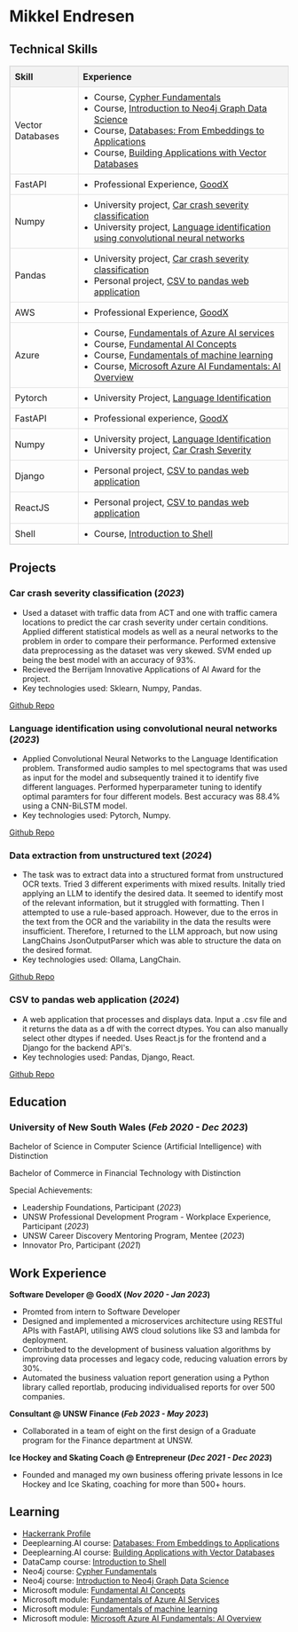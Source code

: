 # Mikkel Endresen



<style>
  .skills-table {
    width: 100%;
    border-collapse: collapse;
    border: 1px solid #ddd;
  }
  .skills-table th, .skills-table td {
    border: 1px solid #ddd;
    padding: 8px;
    text-align: left;
  }
  .skills-table th {
    background-color: #f2f2f2;
  }
  .skills-table ul {
    margin: 0;
    padding-left: 20px;
  }
  /* Add this rule for vertical lines */
  .skills-table td, .skills-table th {
    border-right: 1px solid #ddd;
  }
  /* Add this rule to remove the right border from the last column */
  .skills-table td:last-child, .skills-table th:last-child {
    border-right: none;
  }
</style>


<h2>Technical Skills</h2>
<table class="skills-table">
  <thead>
    <tr>
      <th>Skill</th>
      <th>Experience</th>
    </tr>
  </thead>
  <tbody>
    <tr>
      <td>Vector Databases</td>
      <td>
        <ul>
          <li>Course, <a href="cypher-fundamentals">Cypher Fundamentals</a></li>
          <li>Course, <a href="introduction-to-neo4j-graph-data-science">Introduction to Neo4j Graph Data Science</a></li>
          <li>Course, <a href="databases:-from-embeddings-to-applications">Databases: From Embeddings to Applications</a></li>
          <li>Course, <a href="building-applications-with-vector-databases">Building Applications with Vector Databases</a></li>
        </ul>
      </td>
    </tr>
    <tr>
      <td>FastAPI</td>
      <td>
        <ul>
          <li>Professional Experience, <a href="software-developer">GoodX</a></li>
        </ul>
      </td>
    </tr>
    <tr>
      <td>Numpy</td>
      <td>
        <ul>
          <li>University project, <a href="car-crash-severity-classification">Car crash severity classification</a></li>
          <li>University project, <a href="language-identification-using-convolutional-neural-networks">Language identification using convolutional neural networks</a></li>
        </ul>
      </td>
    </tr>
    <tr>
      <td>Pandas</td>
      <td>
        <ul>
          <li>University project, <a href="car-crash-severity-classification">Car crash severity classification</a></li>
          <li>Personal project, <a href="CSV-to-pandas-web-application">CSV to pandas web application</a></li>
        </ul>
      </td>
    </tr>
    <tr>
      <td>AWS</td>
      <td>
        <ul>
          <li>Professional Experience, <a href="software-developer">GoodX</a></li>
        </ul>
      </td>
    </tr>
    <tr>
      <td>Azure</td>
      <td>
        <ul>
          <li>Course, <a href="fundamentals-of-azure-ai-services">Fundamentals of Azure AI services</a></li>
          <li>Course, <a href="fundamental-ai-concepts">Fundamental AI Concepts</a></li>
          <li>Course, <a href="fundamentals-of-machine-learning">Fundamentals of machine learning</a></li>
          <li>Course, <a href="microsoft-azure-ai-fundamentals:-ai-overview">Microsoft Azure AI Fundamentals: AI Overview</a></li>
        </ul>
      </td>
    </tr>
    <tr>
      <td>Pytorch</td>
      <td>
        <ul>
          <li>University Project, <a href="#language-identification-using-convolutional-neural-networks">Language Identification</a></li>
        </ul>
      </td>
    </tr>
    <tr>
      <td>FastAPI</td>
      <td>
        <ul>
          <li>Professional experience, <a href="#Softwar-Developer-@-GoodX">GoodX</a></li>
        </ul>
      </td>
    </tr>
    <tr>
      <td>Numpy</td>
      <td>
        <ul>
          <li>University project, <a href="#language-identification-using-convolutional-neural-networks">Language Identification</a></li>
          <li>University project, <a href="#car-crash-severity-classification">Car Crash Severity</a></li>
        </ul>
      </td>
    </tr>
    <tr>
      <td>Django</td>
      <td>
        <ul>
          <li>Personal project, <a href="CSV-to-pandas-web-application">CSV to pandas web application</a></li>
        </ul>
      </td>
    </tr>
    <tr>
      <td>ReactJS</td>
      <td>
        <ul>
          <li>Personal project, <a href="CSV-to-pandas-web-application">CSV to pandas web application</a></li>
        </ul>
      </td>
    </tr>
    <tr>
      <td>Shell</td>
      <td>
        <ul>
          <li>Course, <a href="introduction-to-shell">Introduction to Shell</a></li>
        </ul>
      </td>
    </tr>
  </tbody>
</table>


## Projects

### Car crash severity classification (_2023_)  <a name="car-crash-severity-classification"></a>
- Used a dataset with traffic data from ACT and one with traffic camera locations to predict the car crash severity under certain conditions. Applied different statistical models as well as a neural networks to the problem in order to compare their performance. Performed extensive data preprocessing as the dataset was very skewed. SVM ended up being the best model with an accuracy of 93%.
- Recieved the Berrijam Innovative Applications of AI Award for the project.
- Key technologies used: Sklearn, Numpy, Pandas.
  
[Github Repo](https://github.com/MikkelEndresen/portfolio/tree/main/TheLastOfUs)

### Language identification using convolutional neural networks (_2023_) <a name="language-identification-using-convolutional-neural-networks"></a>
- Applied Convolutional Neural Networks to the Language Identification problem. Transformed audio samples to mel spectograms that was used as input for the model and subsequently trained it to identify five different languages. Performed hyperparameter tuning to identify optimal paramters for four different models. Best accuracy was 88.4% using a CNN-BiLSTM model.
- Key technologies used: Pytorch, Numpy.

[Github Repo](https://github.com/MikkelEndresen/portfolio/tree/main/LanguageIdentification)

### Data extraction from unstructured text (_2024_)  <a name="data-extraction-from-unstructured-text"></a>
- The task was to extract data into a structured format from unstructured OCR texts. Tried 3 different experiments with mixed results. Initally tried applying an LLM to identify the desired data. It seemed to identify most of the relevant information, but it struggled with formatting. Then I attempted to use a rule-based approach. However, due to the erros in the text from the OCR and the variability in the data the results were insufficient. Therefore, I returned to the LLM approach, but now using LangChains JsonOutputParser which was able to structure the data on the desired format.
- Key technologies used: Ollama, LangChain.

[Github Repo](https://github.com/MikkelEndresen/DataExtractionFromText)

### CSV to pandas web application (_2024_)  <a name="CSV-to-pandas-web-application"></a>
- A web application that processes and displays data. Input a .csv file and it returns the data as a df with the correct dtypes. You can also manually select other dtypes if needed. Uses React.js for the frontend and a Django for the backend API's.
- Key technologies used: Pandas, Django, React.

[Github Repo](https://github.com/MikkelEndresen/DataCleaning)

## Education

### University of New South Wales  (_Feb 2020 - Dec 2023_) <a name="unsw"></a>

  Bachelor of Science in Computer Science (Artificial Intelligence) with Distinction
  
  Bachelor of Commerce in Financial Technology with Distinction
  
  Special Achievements:
  - Leadership Foundations, Participant  (_2023_)
  - UNSW Professional Development Program - Workplace Experience, Participant  (_2023_)
  - UNSW Career Discovery Mentoring Program, Mentee  (_2023_)
  - Innovator Pro, Participant  (_2021_)

## Work Experience

**Software Developer @ GoodX (_Nov 2020 - Jan 2023_)**  <a name="software-developer"></a>
- Promted from intern to Software Developer
- Designed and implemented a microservices architecture using RESTful APIs with FastAPI, utilising AWS cloud solutions like S3 and lambda for deployment. 
- Contributed to the development of business valuation algorithms by improving data processes and legacy code, reducing valuation errors by 30%.
- Automated the business valuation report generation using a Python library called reportlab, producing individualised reports for over 500 companies.


**Consultant @ UNSW Finance (_Feb 2023 - May 2023_)**  <a name="consultant"></a>
- Collaborated in a team of eight on the first design of a Graduate program for the Finance department at UNSW. 


**Ice Hockey and Skating Coach @ Entrepreneur (_Dec 2021 - Dec 2023_)** <a name="entrepreneur"></a>
- Founded and managed my own business offering private lessons in Ice Hockey and Ice Skating, coaching for more than 500+ hours.



## Learning
- [Hackerrank Profile](https://www.hackerrank.com/profile/endresen_mikkel)  <a name="hackerrank"></a>
- Deeplearning.AI course: [Databases: From Embeddings to Applications](https://learn.deeplearning.ai/accomplishments/4b82e5ea-042f-408c-8ad2-6c81675f916c?usp=sharing) <a name="databases:-from-embeddings-to-applications"></a>
- Deeplearning.AI course: [Building Applications with Vector Databases](https://learn.deeplearning.ai/accomplishments/e6ffc5ae-e56e-4f19-b473-37a482089334)  <a name="building-applications-with-vector-databases"></a>
- DataCamp course: [Introduction to Shell](https://www.datacamp.com/completed/statement-of-accomplishment/course/095dfc1407b0f0a600a1185b54581dac52f06d4b)  <a name="introduction-to-shell"></a>
- Neo4j course: [Cypher Fundamentals](https://graphacademy.neo4j.com/c/59055e2b-b506-4297-986d-75186097348c/)  <a name="cypher-fundamentals"></a>
- Neo4j course: [Introduction to Neo4j Graph Data Science](https://graphacademy.neo4j.com/c/853a8c4f-0da6-4d73-8e96-0770751b3557/)  <a name="introduction-to-neo4j-graph-data-science"></a>
- Microsoft module: [Fundamental AI Concepts](https://learn.microsoft.com/en-us/users/mikkelendresen-2694/achievements/4s75de7k)  <a name="fundamental-ai-concepts"></a>
- Microsoft module: [Fundamentals of Azure AI Services](https://learn.microsoft.com/nb-no/users/mikkelendresen-2694/achievements/vkfhz7em?ref=https%3A%2F%2Fwww.linkedin.com%2F)  <a name="fundamentals-of-azure-ai-services"></a>
- Microsoft module: [Fundamentals of machine learning](https://learn.microsoft.com/en-us/users/mikkelendresen-2694/achievements/pta9r854)  <a name="fundamentals-of-machine-learning"></a>
- Microsoft module: [Microsoft Azure AI Fundamentals: AI Overview](https://learn.microsoft.com/nb-no/users/mikkelendresen-2694/achievements/wagth3fn?ref=https%3A%2F%2Fwww.linkedin.com%2F)  <a name="microsoft-azure-ai-fundamentals:-ai-overview"></a>





